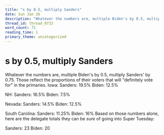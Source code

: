 ```yaml
---
title: "s by 0.5, multiply Sanders"
date: Sun Jan 26
description: "Whatever the numbers are, multiple Biden's by 0.5, multiply Sanders' by 0.75."
thread_id: thread_0733
word_count: 71
reading_time: 1
primary_theme: uncategorized
---
```


# s by 0.5, multiply Sanders

Whatever the numbers are, multiple Biden's by 0.5, multiply Sanders' by 0.75. Those reflect the proportions of their voters that will "definitely vote for" in the primaries. Iowa:
Sanders: 19.5%
Biden: 12.5%

NH:
Sanders: 16.5%
Biden: 7.5%

Nevada:
Sanders: 14.5%
Biden: 12.5%

South Carolina:
Sanders: 11.25%
Biden: 16% Based on those numbers alone, here are the delegate totals they can be *sure* of going into Super Tuesday:

Sanders: 23
Biden: 20